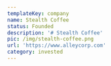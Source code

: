 ```yaml
---
templateKey: company
name: Stealth Coffee
status: Founded
description: '# Stealth Coffee'
pic: /img/stealth-coffee.png
url: 'https://www.alleycorp.com'
category: invested
---
```


